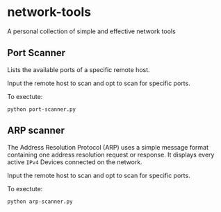 # network-tools
A personal collection of simple and effective network tools

## Port Scanner
Lists the available ports of a specific remote host.

Input the remote host to scan and opt to scan for specific ports.

To exectute:
```
python port-scanner.py
```

## ARP scanner
The Address Resolution Protocol (ARP) uses a simple message format containing one address resolution request or response. It displays every active `IPv4` Devices connected on the network.

Input the remote host to scan and opt to scan for specific ports.

To exectute:
```
python arp-scanner.py
```
